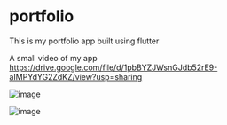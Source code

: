 # portfolio

This is my portfolio app built using flutter

A small video of my app
https://drive.google.com/file/d/1pbBYZJWsnGJdb52rE9-aIMPYdYG2ZdKZ/view?usp=sharing

![image](https://user-images.githubusercontent.com/99477385/194389368-036b171d-5d1d-4fb8-9968-69b217b652b5.png)

![image](https://user-images.githubusercontent.com/99477385/194389474-6e0371b4-da75-4b16-9243-5d82f49acc0c.png)


 
